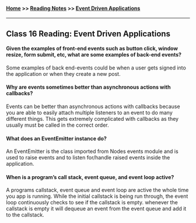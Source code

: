 #### [Home](https://joelmwatson.github.io) >> [Reading Notes](https://joelmwatson.github.io/reading-notes) >> [Event Driven Applications](https://JoelMWatson.github.io/reading-notes/class-16-reading)

---

## Class 16 Reading: Event Driven Applications

#### Given the examples of front-end events such as button click, window resize, form submit, etc, what are some examples of back-end events?

Some examples of back end-events could be when a user gets signed into the application
or when they create a new post.

#### Why are events sometimes better than asynchronous actions with callbacks?

Events can be better than asynchronous actions with callbacks because you are able
to easily attach multiple listeners to an event to do many different things. This
gets extremely complicated with callbacks as they usually must be called in the
correct order.

#### What does an EventEmitter instance do?

An EventEmitter is the class imported from Nodes events module and is used to raise
events and to listen for/handle raised events inside the application.

#### When is a program’s call stack, event queue, and event loop active?

A programs callstack, event queue and event loop are active the whole time you app
is running. While the initial callstack is being run through, the event loop continuously
checks to see if the callstack is empty. whenever the callstack is empty it will
dequeue an event from the event queue and add it to the callstack.
